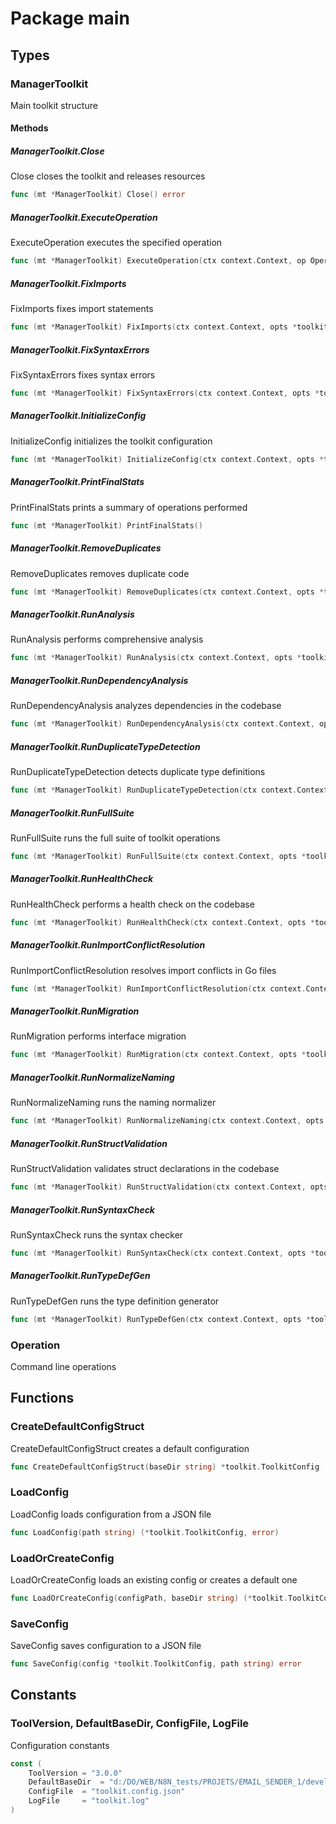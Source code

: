 # Package main

## Types

### ManagerToolkit

Main toolkit structure


#### Methods

##### ManagerToolkit.Close

Close closes the toolkit and releases resources


```go
func (mt *ManagerToolkit) Close() error
```

##### ManagerToolkit.ExecuteOperation

ExecuteOperation executes the specified operation


```go
func (mt *ManagerToolkit) ExecuteOperation(ctx context.Context, op Operation, opts *toolkit.OperationOptions) error
```

##### ManagerToolkit.FixImports

FixImports fixes import statements


```go
func (mt *ManagerToolkit) FixImports(ctx context.Context, opts *toolkit.OperationOptions) error
```

##### ManagerToolkit.FixSyntaxErrors

FixSyntaxErrors fixes syntax errors


```go
func (mt *ManagerToolkit) FixSyntaxErrors(ctx context.Context, opts *toolkit.OperationOptions) error
```

##### ManagerToolkit.InitializeConfig

InitializeConfig initializes the toolkit configuration


```go
func (mt *ManagerToolkit) InitializeConfig(ctx context.Context, opts *toolkit.OperationOptions) error
```

##### ManagerToolkit.PrintFinalStats

PrintFinalStats prints a summary of operations performed


```go
func (mt *ManagerToolkit) PrintFinalStats()
```

##### ManagerToolkit.RemoveDuplicates

RemoveDuplicates removes duplicate code


```go
func (mt *ManagerToolkit) RemoveDuplicates(ctx context.Context, opts *toolkit.OperationOptions) error
```

##### ManagerToolkit.RunAnalysis

RunAnalysis performs comprehensive analysis


```go
func (mt *ManagerToolkit) RunAnalysis(ctx context.Context, opts *toolkit.OperationOptions) error
```

##### ManagerToolkit.RunDependencyAnalysis

RunDependencyAnalysis analyzes dependencies in the codebase


```go
func (mt *ManagerToolkit) RunDependencyAnalysis(ctx context.Context, opts *toolkit.OperationOptions) error
```

##### ManagerToolkit.RunDuplicateTypeDetection

RunDuplicateTypeDetection detects duplicate type definitions


```go
func (mt *ManagerToolkit) RunDuplicateTypeDetection(ctx context.Context, opts *toolkit.OperationOptions) error
```

##### ManagerToolkit.RunFullSuite

RunFullSuite runs the full suite of toolkit operations


```go
func (mt *ManagerToolkit) RunFullSuite(ctx context.Context, opts *toolkit.OperationOptions) error
```

##### ManagerToolkit.RunHealthCheck

RunHealthCheck performs a health check on the codebase


```go
func (mt *ManagerToolkit) RunHealthCheck(ctx context.Context, opts *toolkit.OperationOptions) error
```

##### ManagerToolkit.RunImportConflictResolution

RunImportConflictResolution resolves import conflicts in Go files


```go
func (mt *ManagerToolkit) RunImportConflictResolution(ctx context.Context, opts *toolkit.OperationOptions) error
```

##### ManagerToolkit.RunMigration

RunMigration performs interface migration


```go
func (mt *ManagerToolkit) RunMigration(ctx context.Context, opts *toolkit.OperationOptions) error
```

##### ManagerToolkit.RunNormalizeNaming

RunNormalizeNaming runs the naming normalizer


```go
func (mt *ManagerToolkit) RunNormalizeNaming(ctx context.Context, opts *toolkit.OperationOptions) error
```

##### ManagerToolkit.RunStructValidation

RunStructValidation validates struct declarations in the codebase


```go
func (mt *ManagerToolkit) RunStructValidation(ctx context.Context, opts *toolkit.OperationOptions) error
```

##### ManagerToolkit.RunSyntaxCheck

RunSyntaxCheck runs the syntax checker


```go
func (mt *ManagerToolkit) RunSyntaxCheck(ctx context.Context, opts *toolkit.OperationOptions) error
```

##### ManagerToolkit.RunTypeDefGen

RunTypeDefGen runs the type definition generator


```go
func (mt *ManagerToolkit) RunTypeDefGen(ctx context.Context, opts *toolkit.OperationOptions) error
```

### Operation

Command line operations


## Functions

### CreateDefaultConfigStruct

CreateDefaultConfigStruct creates a default configuration


```go
func CreateDefaultConfigStruct(baseDir string) *toolkit.ToolkitConfig
```

### LoadConfig

LoadConfig loads configuration from a JSON file


```go
func LoadConfig(path string) (*toolkit.ToolkitConfig, error)
```

### LoadOrCreateConfig

LoadOrCreateConfig loads an existing config or creates a default one


```go
func LoadOrCreateConfig(configPath, baseDir string) (*toolkit.ToolkitConfig, error)
```

### SaveConfig

SaveConfig saves configuration to a JSON file


```go
func SaveConfig(config *toolkit.ToolkitConfig, path string) error
```

## Constants

### ToolVersion, DefaultBaseDir, ConfigFile, LogFile

Configuration constants


```go
const (
	ToolVersion	= "3.0.0"
	DefaultBaseDir	= "d:/DO/WEB/N8N_tests/PROJETS/EMAIL_SENDER_1/development/managers"
	ConfigFile	= "toolkit.config.json"
	LogFile		= "toolkit.log"
)
```

